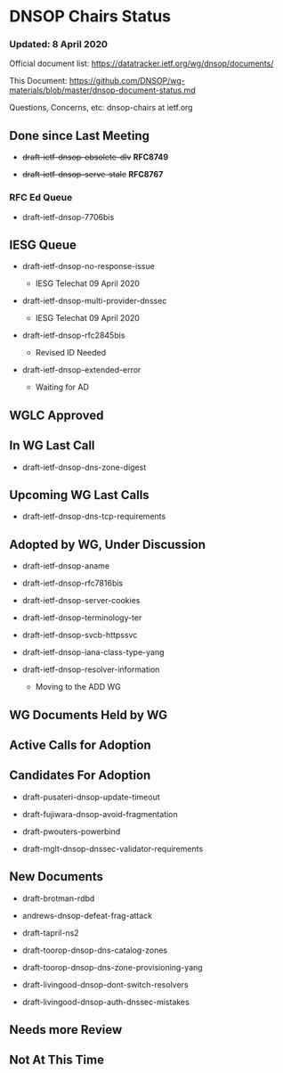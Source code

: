 # DNSOP Chairs Status
### Updated: 8 April 2020

Official document list: https://datatracker.ietf.org/wg/dnsop/documents/

This Document: https://github.com/DNSOP/wg-materials/blob/master/dnsop-document-status.md

Questions, Concerns, etc:  dnsop-chairs at ietf.org

## Done since Last Meeting

* ~~draft-ietf-dnsop-obsolete-dlv~~ **RFC8749**

* ~~draft-ietf-dnsop-serve-stale~~ **RFC8767**

###  RFC Ed Queue

* draft-ietf-dnsop-7706bis

## IESG Queue

* draft-ietf-dnsop-no-response-issue
    - IESG Telechat 09 April 2020

* draft-ietf-dnsop-multi-provider-dnssec
    - IESG Telechat 09 April 2020

* draft-ietf-dnsop-rfc2845bis
    - Revised ID Needed

* draft-ietf-dnsop-extended-error
    - Waiting for AD

## WGLC Approved

## In WG Last Call

* draft-ietf-dnsop-dns-zone-digest

## Upcoming WG Last Calls

* draft-ietf-dnsop-dns-tcp-requirements

## Adopted by WG, Under Discussion

* draft-ietf-dnsop-aname

* draft-ietf-dnsop-rfc7816bis

* draft-ietf-dnsop-server-cookies

* draft-ietf-dnsop-terminology-ter

* draft-ietf-dnsop-svcb-httpssvc

* draft-ietf-dnsop-iana-class-type-yang

* draft-ietf-dnsop-resolver-information
    - Moving to the ADD WG

## WG Documents Held by WG

## Active Calls for Adoption

## Candidates For Adoption

* draft-pusateri-dnsop-update-timeout

* draft-fujiwara-dnsop-avoid-fragmentation

* draft-pwouters-powerbind

* draft-mglt-dnsop-dnssec-validator-requirements

## New Documents

* draft-brotman-rdbd

* andrews-dnsop-defeat-frag-attack

* draft-tapril-ns2

* draft-toorop-dnsop-dns-catalog-zones

* draft-toorop-dnsop-dns-zone-provisioning-yang

* draft-livingood-dnsop-dont-switch-resolvers

* draft-livingood-dnsop-auth-dnssec-mistakes

## Needs more Review

## Not At This Time

